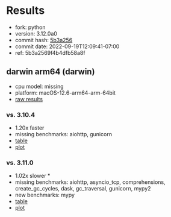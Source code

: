 # Results

- fork: python
- version: 3.12.0a0
- commit hash: [5b3a256](https://github.com/python/cpython/commit/5b3a256)
- commit date: 2022-09-19T12:09:41-07:00
- ref: 5b3a2569f4b4dfb58a8f

## darwin arm64 (darwin)

- cpu model: missing
- platform: macOS-12.6-arm64-arm-64bit
- [raw results](bm-20220919-darwin-arm64-python-5b3a2569f4b4dfb58a8f-3.12.0a0-5b3a256.json)

### vs. 3.10.4

- 1.20x faster
- missing benchmarks: aiohttp, gunicorn
- [table](bm-20220919-darwin-arm64-python-5b3a2569f4b4dfb58a8f-3.12.0a0-5b3a256-vs-3.10.4.md)
- [plot](bm-20220919-darwin-arm64-python-5b3a2569f4b4dfb58a8f-3.12.0a0-5b3a256-vs-3.10.4.png)

### vs. 3.11.0

- 1.02x slower \*
- missing benchmarks: aiohttp, asyncio_tcp, comprehensions, create_gc_cycles, dask, gc_traversal, gunicorn, mypy2
- new benchmarks: mypy
- [table](bm-20220919-darwin-arm64-python-5b3a2569f4b4dfb58a8f-3.12.0a0-5b3a256-vs-3.11.0.md)
- [plot](bm-20220919-darwin-arm64-python-5b3a2569f4b4dfb58a8f-3.12.0a0-5b3a256-vs-3.11.0.png)

